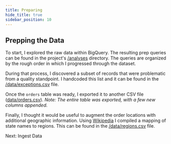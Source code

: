 ```yaml
---
title: Preparing
hide_title: true
sidebar_position: 10
---
```


## Prepping the Data

To start, I explored the raw data within BigQuery. The resulting prep queries can be found in the project's [/analyses](https://github.com/thedatadavis/batch-analytics/tree/main/batch/analytics/analyses) directory. The queries are organized by the rough order in which I progressed through the dataset.

During that process, I discovered a subset of records that were problematic from a quality standpoint. I handcoded this list and it can be found in the [/data/exceptions.csv](https://github.com/thedatadavis/batch-analytics/blob/main/batch/analytics/data/exceptions.csv) file.

Once the `orders` table was ready, I exported it to another CSV file ([data/orders.csv](https://github.com/thedatadavis/batch-analytics/tree/main/batch/analytics/data/raw_orders.csv)). _Note: The entire table was exported, with a few new columns appended._

Finally, I thought it would be useful to augment the order locations with additional geographic information. Using [Wikipedia](https://en.wikipedia.org/wiki/List_of_regions_of_the_United_States) I compiled a mapping of state names to regions. This can be found in the [/data/regions.csv](https://github.com/thedatadavis/batch-analytics/blob/main/batch/analytics/data/regions.csv) file.

<LinkButton url='../ingest' label='Ingest Data'>
    Next: Ingest Data
</LinkButton>

